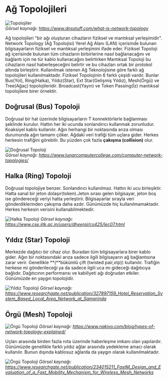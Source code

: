 # Ağ Topolojileri

![Topolojiler](images/B02-Topolojiler.jpg)  
*Görsel kaynağı: https://www.dnsstuff.com/what-is-network-topology*

Ağ topolojileri "bir ağı oluşturan cihazların fiziksel ve mantıksal yerleşimidir". Network Topology (Ağ Topolojisi) Yerel Ağ Alanı (LAN) içerisinde bulunan bilgisayarların fiziksel ve mantıksal yerleşimini ifade eder. Fiziksel Topoloji ağ içerisinde bulunan tüm cihazların birbirlerine nasıl bağlanacağını ve bağlantı için ne tür kablo kullanacağını belirtirken Mantıksal Topoloji bu cihazların nasıl haberleşeceğini belirtir ve bu cihazları ortak bir protokol altında birleştirir. Kullanılmak istenen Ağ Teknolojisine göre farklı ağ topolojileri kullanılmaktadır. Fiziksel Topolojinin 6 farklı çeşidi vardır. Bunlar Bus(Yol), Ring(Halka), Yıldız(Star), Ext Star(Gelişmiş Yıldız), Mesh(Örgü) ve Tree(Ağaç) topolojileridir.
Broadcast(Yayın) ve Token Passing(İz) mantıksal topolojilere birer
örnektir.

## Doğrusal (Bus) Topoloji

Doğrusal bir hat üzerinde bilgisayarların T konnektörlerle bağlanması
şeklinde kurulur. Hattın her iki ucunda sonlandırıcı kullanmak
zorunludur. Koaksiyel kablo kullanılır. Ağın herhangi bir noktasında
arıza olması durumunda ağın tamamı çöker. Ağdaki veri trafiği tüm uçlara
gider. Herkes herkesin trafiğini görebilir. Bu yüzden çok fazla
**çakışma (collision)** olur.

![Doğrusal Topoloji](images/B02-DogrusalTopoloji.png)  
*Görsel kaynağı: https://www.lunarcomputercollege.com/computer-network-topologies/*

## Halka (Ring) Topoloji

Doğrusal topolojiye benzer. Sonlandırıcı kullanılmaz. Hattın iki ucu
birleşiktir. Hatta sanal bir jeton dolaşır(token).Jeton sırası gelen
bilgisayar, jeton boş ise göndereceği veriyi hatta yerleştirir. Bilgisayarlar sırayla veri gönderdiklerinden çakışma daha azdır. Günümüzde hiç kullanılmamaktadır. Herkes herkesin verisini kullanabilmektedir.

![Halka Topoloji](images/B02-HalkaTopoloji.png)
*Görsel kaynağı: https://www.cse.iitk.ac.in/users/dheeraj/cs425/lec07.html*

## Yıldız (Star) Topoloji

Merkezde dağıtıcı bir cihaz olur. Buradan tüm bilgisayarlara birer kablo
gider. Ağın bir noktasındaki arıza sadece ilgili bilgisayarın ağ
bağlantısına zarar verir. Genellikle **(**bükümlü çift (twisted
pair,xtp)) kullanılır. Trafiğin herkese mi gönderileceği ya da sadece
ilgili uca mı gideceği dağıtıcıya bağlıdır. Dağıtıcının performansı ve
kabiliyeti ağı doğrudan etkiler. Günümüzde en yaygın topolojidir.

![Yıldız Topoloji](images/B02-YildizTopoloji.png)
*Görsel kaynağı: https://www.researchgate.net/publication/327897159_Hotel_Reservation_System_Based_Local_Area_Network_at_Samarinda*

## Örgü (Mesh) Topoloji

![Örgü Topoloji](images/B02-OrguTopoloji.png)
*Görsel kaynağı: https://www.nakivo.com/blog/types-of-network-topology-explained/*

Uçları arasında birden fazla rota üzerinde haberleşme imkanı olan
yapılardır. Günümüzde genellikle farklı yıldız ağlar arasında yedekleme
amacı olarak kullanılır. Bunun dışında kablosuz ağlarda da yaygın olarak kullanılmaktadır.

![Örgü Topoloji](images/B02-WifiOrguTopoloji.png)
*Görsel kaynağı: https://www.researchgate.net/publication/234015211_FastM_Design_and_Evaluation_of_a_Fast_Mobility_Mechanism_for_Wireless_Mesh_Networks*